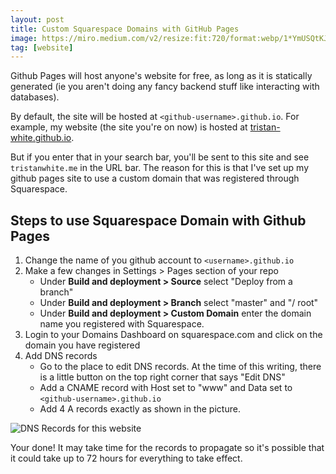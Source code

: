 ```yaml
---
layout: post
title: Custom Squarespace Domains with GitHub Pages
image: https://miro.medium.com/v2/resize:fit:720/format:webp/1*YmUSQtKJNVvx8rJ3u_OWdw.png
tag: [website]
---
```

Github Pages will host anyone's website for free, as long as it is statically generated (ie you aren't doing any fancy backend stuff like interacting with databases).

By default, the site will be hosted at `<github-username>.github.io`. For example, my website (the site you're on now) is hosted at [tristan-white.github.io](https://tristan-white.github.io).

But if you enter that in your search bar, you'll be sent to this site and see `tristanwhite.me` in the URL bar. The reason for this is that I've set up my github pages site to use a custom domain that was registered through Squarespace. 

## Steps to use Squarespace Domain with Github Pages
1. Change the name of you github account to `<username>.github.io`
2. Make a few changes in Settings > Pages section of your repo
	- Under **Build and deployment > Source** select "Deploy from a branch"
	- Under **Build and deployment > Branch** select "master" and "/ root"
	- Under **Build and deployment > Custom Domain** enter the domain name you registered with Squarespace.
3. Login to your Domains Dashboard on squarespace.com and click on the domain you have registered
4. Add DNS records
	- Go to the place to edit DNS records. At the time of this writing, there is a little button on the top right corner that says "Edit DNS"
	- Add a CNAME record with Host set to "www" and Data set to `<github-username>.github.io`
	- Add 4 A records exactly as shown in the picture.

![DNS Records for this website](./assets/images/squarespace-domain/records.png)

Your done! It may take time for the records to propagate so it's possible that it could take up to 72 hours for everything to take effect.
